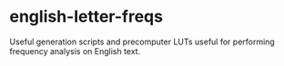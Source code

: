 # english-letter-freqs
Useful generation scripts and precomputer LUTs useful for performing frequency analysis on English text.
